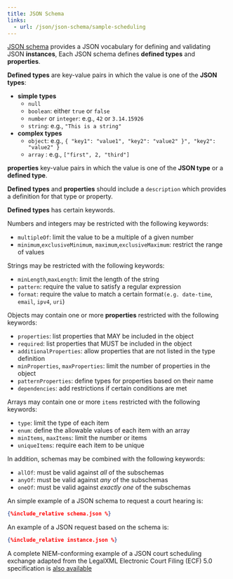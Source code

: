 ```yaml
---
title: JSON Schema
links:
  - url: /json/json-schema/sample-scheduling
---
```

[JSON schema](https://json-schema.org) provides  a JSON vocabulary for defining and validating 
JSON **instances**,  Each JSON schema defines **defined types** and **properties**.

**Defined types** are key-value pairs in which the value is one of the **JSON types**:
* **simple types**
	* `null`
	* `boolean`: either `true` or `false`
	* `number` or `integer`: e.g., `42` or `3.14.15926`
	* `string`: e.g., `"This is a string"`
* **complex types**
	* `object`: e.g., `{ "key1": "value1", "key2": "value2" }", "key2": "value2" }`
	* `array` : e.g., `["first", 2, "third"]`

**properties** key-value pairs in which the value is one of the **JSON type** or a **defined type**.

**Defined types** and **properties** should include a `description` which provides a definition for that
type or property.

**Defined types** has certain keywords.

Numbers and integers may be restricted with the following keywords:
* `multipleOf`: limit the value to be a multiple of a given number
* `minimum`,`exclusiveMinimum`, `maximum`,`exclusiveMaximum`: restrict the range of values

Strings may be restricted with the following keywords:
* `minLength`,`maxLength`: limit the length of the string
* `pattern`: require the value to satisfy a regular expression
* `format`: require the value to match a certain format`(e.g. date-time`, `email`, `ipv4`, `uri`)

Objects may contain one or more **properties** restricted with the following keywords:
* `properties`: list properties that MAY be included in the object
* `required`: list properties that MUST be included in the object
* `additionalProperties`: allow  properties that are not listed in the type definition
* `minProperties`, `maxProperties`: limit the number of properties in the object
* `patternProperties`: define types for properties based on their name
* `dependencies`: add restrictions if certain conditions are met

Arrays may contain one or more `items` restricted with the following keywords:
* `type`: limit the type of each item
* `enum`: define the allowable values of each item with an array
* `minItems`, `maxItems`: limit the number or items
* `uniqueItems`: require each item to be unique

In addition, schemas may be combined with the following keywords:
* `allOf`:  must be valid against *all* of the subschemas
* `anyOf`: must be valid against *any* of the subschemas
* `oneOf`: must be valid against *exactly one* of the subschemas

An simple example of a JSON schema to request a court hearing is:

```json
{%include_relative schema.json %}
```

An example of a JSON request based on the schema is:

```json
{%include_relative instance.json %}
```
A complete NIEM-conforming example of a JSON court scheduling exchange adapted from the LegalXML Electronic Court Filing (ECF) 5.0 specification is [also available](./sample-scheduling)
